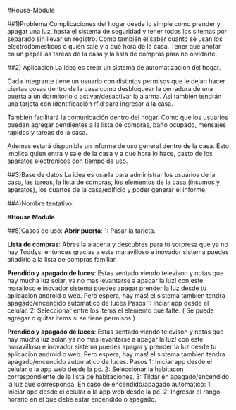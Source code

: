 #House-Module

##1)Problema
Complicaciones del hogar desde lo simple como prender y apagar una luz, hasta el sistema de seguridad y tener todos los sitemas por separado sin llevar un registro. Como también el saber cuanto se usan los electrodomesticos o quién sale y a qué hora de la casa. Tener que anotar en un papel las tareas de la casa y la lista de compras para no olvidarte.

##2) Aplicacion
La idea es crear un sistema de automatizacion del hogar.

Cada integrante tiene un usuario con distintos permisos que le dejan hacer ciertas cosas dentro de la casa como desbloquear la cerradura de una puerta a un dormitorio o activar/desactivar la alarma. Asi tambien tendrán una tarjeta con identificación rfid para ingresar a la casa.
 
Tambien facilitará la comunicación dentro del hogar. Como que los usuarios puedan agregar pendientes a la lista de compras, baño ocupado, mensajes rapidos y tareas de la casa.

Ademas estará disponible un informe de uso general dentro de la casa. Esto implica quien entra y sale de la casa y a que hora lo hace, gasto de los aparatos electronicos con tiempo de uso.

##3)Base de datos
La idea es usarla para administrar los usuarios de la casa, las tareas, la lista de compras, los elementos de la casa (insumos y aparatos), los cuartos de la casa/edificio y poder generar el informe.

##4)Nombre tentativo:

#**House Module**

##5)Casos de uso:
 **Abrir puerta**: 1: Pasar la tarjeta.

**Lista de compras**: Abres la alacena y descubres para tu sorpresa que ya no hay Toddys, 
entonces gracias a este maravilloso e inovador sistema puedes añadirlo a la lista de compras familiar.

**Prendido y apagado de luces**: Estas sentado viendo televison y notas que hay mucha luz solar, ya no mas levantarse a apagar la luz! con este maralloso e inovador sistema puedes apagar  prender la luz desde tu aplicacion android o web. Pero espera, hay mas! el sistema tambien tendra apagado/encendido automatico de luces
 Pasos
 1: Inciar app desde el celular.
 2: Seleccionar entre los items el elemento que falte. ( Se puede agregar o quitar items si se tiene permisos )

**Prendido y apagado de luces**: Estas sentado viendo televison y notas que hay mucha luz solar, ya no mas levantarse a apagar la luz! con este maravilloso e inovador sistema puedes apagar y prender la luz desde tu aplicacion android o web. Pero espera, hay mas! el sistema tambien tendra apagado/encendido automatico de luces.
 Pasos
 1: Iniciar app desde el celular o la app web desde la pc.
 2: Seleccionar la habitacon correspondiente de la lista de habitaciones.
 3: Tildar en apagado/encendido la luz que corresponda.
 En caso de encendido/apagado automatico:
 1: Iniciar app desde el celular o la app web desde la pc.
 2: Ingresar el rango horario en el que debe estar encendido o apagado.
